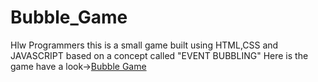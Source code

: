 # Bubble_Game
Hlw Programmers this is a small game built using HTML,CSS and JAVASCRIPT based on a concept called "EVENT BUBBLING"
Here is the game have a look->[Bubble Game](https://akashnegi9690.github.io/Bubble_Game/)

